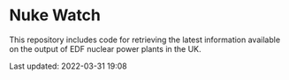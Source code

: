 # Nuke Watch

This repository includes code for retrieving the latest information available on the output of EDF nuclear power plants in the UK.

Last updated: 2022-03-31 19:08